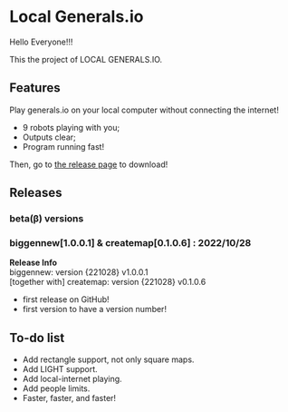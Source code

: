 # Local Generals.io

Hello Everyone!!!

This the project of LOCAL GENERALS.IO.

## Features

Play generals.io on your local computer without connecting the internet!

- 9 robots playing with you;
- Outputs clear;
- Program running fast!

Then, go to [the release page](http://github.com/AppOfficer/LOCAL-GENERALS.IO/releases) to download!

## Releases

### beta(β) versions

### biggennew[1.0.0.1] & createmap[0.1.0.6] : 2022/10/28

**Release Info**  
biggennew: version {221028} v1.0.0.1  
\[together with\] createmap: version {221028} v0.1.0.6

- first release on GitHub!
- first version to have a version number!

## To-do list

- Add rectangle support, not only square maps.
- Add LIGHT support.
- Add local-internet playing.
- Add people limits.
- Faster, faster, and faster!
